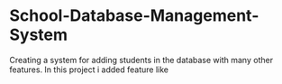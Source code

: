 # School-Database-Management-System
Creating a system for adding students in the database with many other features.
In this project i added feature like 
